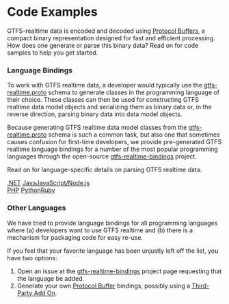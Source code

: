 # Code Examples

GTFS-realtime data is encoded and decoded using [Protocol Buffers](https://developers.google.com/protocol-buffers/), a compact binary representation designed for fast and efficient processing. How does one generate or parse this binary data? Read on for code samples to help you get started.

### Language Bindings
To work with GTFS realtime data, a developer would typically use the [gtfs-realtime.proto](../proto) schema to generate classes in the programming language of their choice. These classes can then be used for constructing GTFS realtime data model objects and serializing them as binary data or, in the reverse direction, parsing binary data into data model objects.

Because generating GTFS realtime data model classes from the [gtfs-realtime.proto](../proto)  schema is such a common task, but also one that sometimes causes confusion for first-time developers, we provide pre-generated GTFS realtime language bindings for a number of the most popular programming languages through the open-source [gtfs-realtime-bindings](https://github.com/google/gtfs-realtime-bindings) project.

Read on for language-specific details on parsing GTFS realtime data.

<div class="code-example-landing">
    <a class="button" href="dotnet">.NET</a>
    <a class="button" href="java">Java</a><a class="button" href="nodejs">JavaScript/Node.js</a></div>
    
<div class="code-example-landing">
    <a class="button" href="php">PHP</a>
    <a class="button" href="python">Python</a><a class="button" href="ruby">Ruby</a></div>

### Other Languages
We have tried to provide language bindings for all programming languages where (a) developers want to use GTFS realtime and (b) there is a mechanism for packaging code for easy re-use.

If you feel that your favorite language has been unjustly left off the list, you have two options:

1. Open an issue at the [gtfs-realtime-bindings](https://github.com/google/gtfs-realtime-bindings) project page requesting that the language be added.
2. Generate your own [Protocol Buffer](https://developers.google.com/protocol-buffers/) bindings, possibly using a [Third-Party Add On](https://github.com/google/protobuf/blob/master/docs/third_party.md).